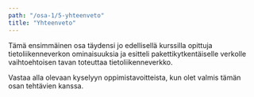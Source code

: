 ```yaml
---
path: "/osa-1/5-yhteenveto"
title: "Yhteenveto"
---
```



Tämä ensimmäinen osa täydensi jo edellisellä kurssilla opittuja tietoliikenneverkon ominaisuuksia ja esitteli pakettikytkentäiselle verkolle vaihtoehtoisen tavan toteuttaa tietoliikenneverkko. 

Vastaa alla olevaan kyselyyn oppimistavoitteista, kun olet valmis tämän osan tehtävien kanssa.


<quiz id="a2d42512-81aa-4503-a32e-d73e6d4b1619"></quiz>
